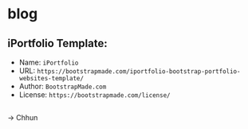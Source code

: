 # blog

## iPortfolio Template:
- Name: `iPortfolio`
- URL: `https://bootstrapmade.com/iportfolio-bootstrap-portfolio-websites-template/`
- Author: `BootstrapMade.com`
- License: `https://bootstrapmade.com/license/`


## 
-> Chhun
